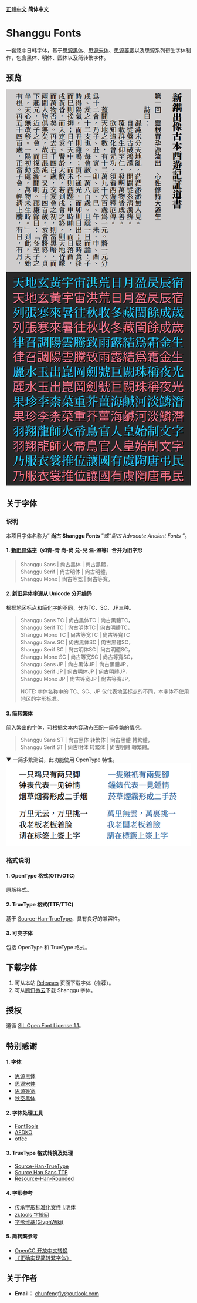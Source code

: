 [正體中文](../../#shanggu-fonts) **简体中文**

# Shanggu Fonts
一套泛中日韩字体，基于[思源黑体](https://github.com/adobe-fonts/source-han-sans)、[思源宋体](https://github.com/adobe-fonts/source-han-serif)、[思源等宽](https://github.com/adobe-fonts/source-han-mono)以及思源系列衍生字体制作，包含黑体、明体、圆体以及简转繁字体。

## 预览
![image](./pictures/pic0001.png)  
![image](./pictures/pic0002.png)  
## 关于字体
### 说明
本项目字体名称为“ **尚古 Shanggu Fonts** ”*或“尙古 Advocate Ancient Fonts ”*。
#### 1. [新旧异体字](./main/configs/mulcodechar.dt)（如青-靑 尚-尙 兑-兌 温-溫等）合并为旧字形
> Shanggu Sans | 尙古黑体 | 尙古黑體，<br />
> Shanggu Serif | 尙古明体 | 尙古明體，<br />
> Shanggu Mono | 尙古等宽 | 尙古等寬。<br />
#### 2. [新旧异体字](./main/configs/mulcodechar.dt)遵从 Unicode 分开编码
根据地区标点和简化字的不同，分为TC、SC、JP三种。<br />

> Shanggu Sans TC | 尙古黑体TC | 尙古黑體TC，<br />
> Shanggu Serif TC | 尙古明体TC | 尙古明體TC，<br />
> Shanggu Mono TC | 尙古等宽TC | 尙古等寬TC<br />
> Shanggu Sans SC | 尙古黑体SC | 尙古黑體SC，<br />
> Shanggu Serif SC | 尙古明体SC | 尙古明體SC，<br />
> Shanggu Mono SC | 尙古等宽SC | 尙古等寬SC，<br />
> Shanggu Sans JP | 尙古黑体JP | 尙古黑體JP，<br />
> Shanggu Serif JP | 尙古明体JP | 尙古明體JP，<br />
> Shanggu Mono JP | 尙古等宽JP | 尙古等寬JP。<br />
> 
> NOTE: 字体名称中的 TC、SC、JP 仅代表地区标点的不同，本字体不使用地区的字形标准。
#### 3. 简转繁体
简入繁出的字体，可根据文本内容动态匹配一简多繁的情况。
> Shanggu Sans ST | 尙古黑体 转繁体 | 尙古黑體 轉繁體，<br />
> Shanggu Serif ST | 尙古明体 转繁体 | 尙古明體 轉繁體。<br />

▼ 一简多繁测试，此功能使用 OpenType 特性。<br />
![image](./pictures/pic0003.png)  

### 格式说明
#### 1. OpenType 格式(OTF/OTC)
原版格式。
#### 2. TrueType 格式(TTF/TTC)
基于 [Source-Han-TrueType](https://github.com/Pal3love/Source-Han-TrueType)，具有良好的兼容性。
#### 3. 可变字体
包括 OpenType 和 TrueType 格式。

## 下载字体
1. 可从本站 [Releases](https://github.com/GuiWonder/Shanggu/releases) 页面下载字体（推荐）。
2. 可从[腾讯微云](https://share.weiyun.com/VEoOc5xK)下载 Shanggu 字体。
## 授权
遵循 [SIL Open Font License 1.1](./LICENSE.txt)。

## 特别感谢
#### 1. 字体
- [思源黑体](https://github.com/adobe-fonts/source-han-sans)
- [思源宋体](https://github.com/adobe-fonts/source-han-serif)
- [思源等宽](https://github.com/adobe-fonts/source-han-mono)
- [秋空󠄁黑体](https://github.com/ChiuMing-Neko/ChiuKongGothic)
#### 2. 字体处理工具
- [FontTools](https://github.com/fonttools/fonttools)
- [AFDKO](https://github.com/adobe-type-tools/afdko/)
- [otfcc](https://github.com/caryll/otfcc)
#### 3. TrueType 格式转换及处理
- [Source-Han-TrueType](https://github.com/Pal3love/Source-Han-TrueType)
- [Source Han Sans TTF](https://github.com/be5invis/source-han-sans-ttf)
- [Resource-Han-Rounded](https://github.com/CyanoHao/Resource-Han-Rounded)
#### 4. 字形参考
- [传承字形标准化文件](https://github.com/ichitenfont/inheritedglyphs) [I.明体](https://github.com/ichitenfont/I.Ming)
- [zi.tools 字統网](https://zi.tools/)
- [字形维基(GlyphWiki)](https://glyphwiki.org/)
#### 5. 简转繁参考
- [OpenCC 开放中文转换](https://github.com/BYVoid/OpenCC)
- [《正确实现简转繁字体》](https://ayaka.shn.hk/s2tfont/)
## 关于作者
- **Email：** chunfengfly@outlook.com


